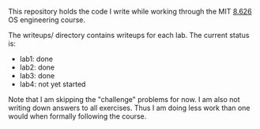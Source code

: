 This repository holds the code I write while working through the MIT
[8.626](https://pdos.csail.mit.edu/6.828/2016/) OS engineering course.

The writeups/ directory contains writeups for each lab. The current status is:
- lab1: done
- lab2: done
- lab3: done
- lab4: not yet started

Note that I am skipping the "challenge" problems for now. I am also not
writing down answers to all exercises. Thus I am doing less work than
one would when formally following the course.

